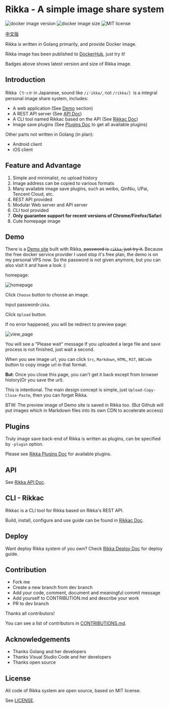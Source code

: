 # Rikka - A simple image share system

![docker image version][badge-version-img] ![docker image size][badge-info-img] ![MIT license][badge-license-img]

[中文版][readme-zh]

Rikka is written in Golang primarily, and provide Docker image.

Rikka image has been published to [DockerHub][image-in-docker-hub], just try it!

Badges above shows latest version and size of Rikka image.

## Introduction

Rikka（`りっか` in Japanese, sound like `/ɾʲikka/`, not `/rikka/`）is a integral personal image share system, includes:

- A web application (See [Demo](#demo) section)
- A REST API server (See [API Doc][api-doc])
- A CLI tool named Rikkac based on the API (See [Rikkac Doc][rikkac-doc])
- Image save plugins (See [Plugins Doc][plugins-doc] to get all available plugins)

Other parts not written in Golang (in plan):

- Android client
- iOS client

## Feature and Advantage

1. Simple and minimalist, no upload history
2. Image address can be copied to various formats
3. Many available image save plugins, such as weibo, QinNiu, UPai, Tencent Cloud, etc.
4. REST API provided
5. Modular Web server and API server
6. CLI tool provided
7. **Only guarantee support for recent versions of Chrome/Firefox/Safari**
8. Cute homepage image

## Demo

There is a [Demo site][demo] built with Rikka, ~~password is `rikka`, just try it.~~ Because the free docker service provider I used stop it's free plan, the demo is on my personal VPS now. So the password is not given anymore, but you can also visit it and have a look :)

homepage:

![homepage][home]

Click `Choose` button to choose an image.

Input password`rikka`.

Click `Upload` button.

If no error happened, you will be redirect to preview page:

![view_page][view]

You will see a "Please wait" message If you uploaded a large file and save process is not finished, just wait a second.

When you see image url, you can click `Src`, `Markdown`, `HTML`, `RST`, `BBCode` button to copy image url in that format.

**But**: Once you close this page, you can't get it back except from browser history(Or you save the url).

This is intentional. The main design concept is simple, just `Upload-Copy-Close-Paste`, then you can forget Rikka.

BTW: The preview image of Demo site is saved in Rikka too. (But Github will put images which in Markdown files into its own CDN to accelerate access)

## Plugins

Truly image save back-end of Rikka is written as plugins, can be specified by `-plugin` option.

Please see [Rikka Plugins Doc][plugins-doc] for available plugins.

## API

See [Rikka API Doc][api-doc].

## CLI - Rikkac

Rikkac is a CLI tool for Rikka based on Rikka's REST API.

Build, install, configure and use guide can be found in [Rikkac Doc][rikkac-doc].

## Deploy

Want deploy Rikka system of you own? Check [Rikka Deploy Doc][deploy-doc] for deploy guide.

## Contribution

- Fork me
- Create a new branch from dev branch
- Add your code, comment, document and meaningful commit message
- Add yourself to CONTRIBUTION.md and describe your work
- PR to dev branch

Thanks all contributors!

You can see a list of contributors in [CONTRIBUTIONS.md][contributors].

## Acknowledgements

- Thanks Golang and her developers
- Thanks Visual Studio Code and her developers
- Thanks open source

## License

All code of Rikka system are open source, based on  MIT license.

See [LICENSE][license].

[readme-zh]: https://github.com/7sDream/rikka/blob/master/README.zh.md

[badge-info-img]: https://img.shields.io/docker/image-size/7sdream/rikka
[badge-version-img]: https://img.shields.io/docker/v/7sdream/rikka
[badge-license-img]: https://img.shields.io/github/license/7sdream/rikka

[image-in-docker-hub]: https://hub.docker.com/r/7sdream/rikka/

[demo]: https://rikka.7sdre.am/
[home]: https://rikka.7sdre.am/files/56c3ae9d-4d96-49c8-bc03-5104214a1ac8.png
[view]: https://rikka.7sdre.am/files/97bebf3b-9fb8-4b0c-a156-4b92b1951ae4.png

[api-doc]: https://github.com/7sDream/rikka/tree/master/api
[rikkac-doc]: https://github.com/7sDream/rikka/tree/master/rikkac
[plugins-doc]: https://github.com/7sDream/rikka/tree/master/plugins
[deploy-doc]: https://github.com/7sDream/rikka/blob/master/deploy.md

[contributors]: https://github.com/7sDream/rikka/blob/master/CONTRIBUTORS.md
[license]: https://github.com/7sDream/rikka/blob/master/LICENSE
